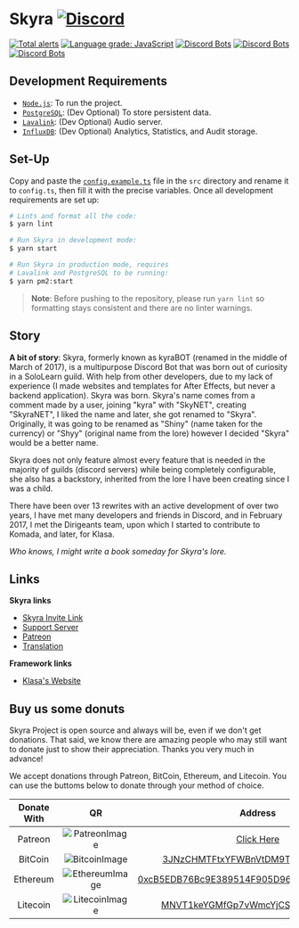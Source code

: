 # Skyra [![Discord](https://discordapp.com/api/guilds/254360814063058944/embed.png)](https://join.skyra.pw)

[![Total alerts](https://img.shields.io/lgtm/alerts/g/kyranet/Skyra.svg?logo=lgtm&logoWidth=18)](https://lgtm.com/projects/g/kyranet/Skyra/alerts/)
[![Language grade: JavaScript](https://img.shields.io/lgtm/grade/javascript/g/kyranet/Skyra.svg?logo=lgtm&logoWidth=18)](https://lgtm.com/projects/g/kyranet/Skyra/context:javascript)
[![Discord Bots](https://discordbots.org/api/widget/status/266624760782258186.svg?noavatar=true)](https://discordbots.org/bot/266624760782258186)
[![Discord Bots](https://discordbots.org/api/widget/servers/266624760782258186.svg?noavatar=true)](https://discordbots.org/bot/266624760782258186)
[![Discord Bots](https://discordbots.org/api/widget/upvotes/266624760782258186.svg?noavatar=true)](https://discordbots.org/bot/266624760782258186)

## Development Requirements

-   [`Node.js`]: To run the project.
-   [`PostgreSQL`]: (Dev Optional) To store persistent data.
-   [`Lavalink`]: (Dev Optional) Audio server.
-   [`InfluxDB`]: (Dev Optional) Analytics, Statistics, and Audit storage.

## Set-Up

Copy and paste the [`config.example.ts`] file in the `src` directory and rename it to `config.ts`, then fill it with the precise variables.
Once all development requirements are set up:

```bash
# Lints and format all the code:
$ yarn lint

# Run Skyra in development mode:
$ yarn start

# Run Skyra in production mode, requires
# Lavalink and PostgreSQL to be running:
$ yarn pm2:start
```

> **Note**: Before pushing to the repository, please run `yarn lint` so formatting stays consistent and there are no linter warnings.

## Story

**A bit of story**: Skyra, formerly known as kyraBOT (renamed in the middle of March of 2017), is a multipurpose Discord
Bot that was born out of curiosity in a SoloLearn guild. With help from other developers, due to my lack of experience
(I made websites and templates for After Effects, but never a backend application). Skyra was born. Skyra's name comes
from a comment made by a user, joining "kyra" with "SkyNET", creating "SkyraNET", I liked the name and later, she got
renamed to "Skyra". Originally, it was going to be renamed as "Shiny" (name taken for the currency) or "Shyy" (original
name from the lore) however I decided "Skyra" would be a better name.

Skyra does not only feature almost every feature that is needed in the majority of guilds (discord servers) while being
completely configurable, she also has a backstory, inherited from the lore I have been creating since I was a child.

There have been over 13 rewrites with an active development of over two years, I have met many developers and friends in
Discord, and in February 2017, I met the Dirigeants team, upon which I started to contribute to Komada, and later, for
Klasa.

_Who knows, I might write a book someday for Skyra's lore._

## Links

**Skyra links**

-   [Skyra Invite Link]
-   [Support Server]
-   [Patreon]
-   [Translation]

**Framework links**

-   [Klasa's Website]

## Buy us some donuts

Skyra Project is open source and always will be, even if we don't get donations. That said, we know there are amazing people who
may still want to donate just to show their appreciation. Thanks you very much in advance!

We accept donations through Patreon, BitCoin, Ethereum, and Litecoin. You can use the buttoms below to donate through your method of choice.

| Donate With |         QR         |                                                                  Address                                                                  |
| :---------: | :----------------: | :---------------------------------------------------------------------------------------------------------------------------------------: |
|   Patreon   | ![PatreonImage][]  |                                               [Click Here](https://www.patreon.com/kyranet)                                               |
|   BitCoin   | ![BitcoinImage][]  |         [3JNzCHMTFtxYFWBnVtDM9Tt34zFbKvdwco](bitcoin:3JNzCHMTFtxYFWBnVtDM9Tt34zFbKvdwco?amount=0.01&label=Skyra%20Discord%20Bot)          |
|  Ethereum   | ![EthereumImage][] | [0xcB5EDB76Bc9E389514F905D9680589004C00190c](ethereum:0xcB5EDB76Bc9E389514F905D9680589004C00190c?amount=0.01&label=Skyra%20Discord%20Bot) |
|  Litecoin   | ![LitecoinImage][] |         [MNVT1keYGMfGp7vWmcYjCS8ntU8LNvjnqM](litecoin:MNVT1keYGMfGp7vWmcYjCS8ntU8LNvjnqM?amount=0.01&label=Skyra%20Discord%20Bot)         |

<!----------------- LINKS --------------->

[`node.js`]:			https://nodejs.org/en/download/current/
[`postgresql`]:			https://www.postgresql.org/download/
[`lavalink`]:			https://github.com/Frederikam/Lavalink
[`influxdb`]:			https://portal.influxdata.com/downloads/
[`config.example.ts`]:	/src/config.example.ts
[skyra invite link]:	https://skyra.pw/invite
[support server]:		https://join.skyra.pw
[patreon]:				https://www.patreon.com/kyranet
[translation]:			https://skyra.pw/translate
[klasa's website]:		https://klasa.js.org
[patreonimage]:			https://raw.githubusercontent.com/skyra-project/Skyra/master/assets/github/patreon.png
[bitcoinimage]:			https://raw.githubusercontent.com/skyra-project/Skyra/master/assets/github/bitcoin.png
[ethereumimage]:		https://raw.githubusercontent.com/skyra-project/Skyra/master/assets/github/ethereum.png
[litecoinimage]:		https://raw.githubusercontent.com/skyra-project/Skyra/master/assets/github/litecoin.png
